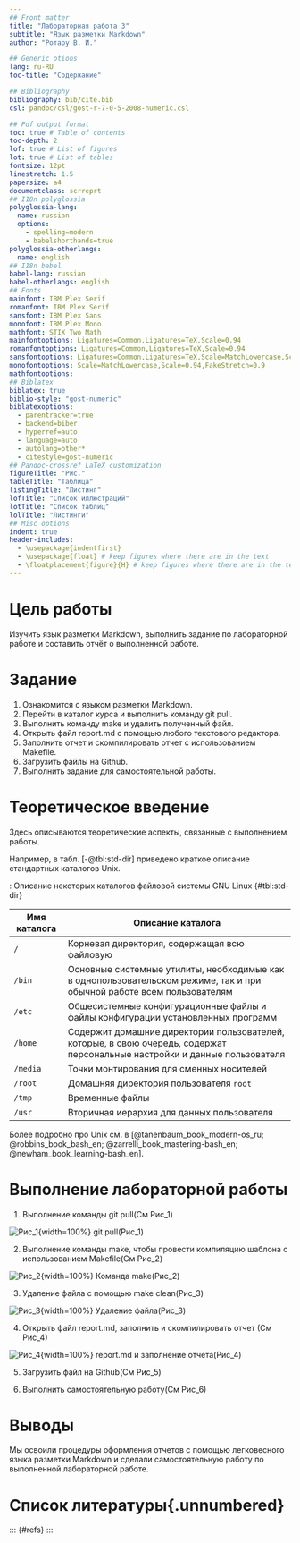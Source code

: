 ```yaml
---
## Front matter
title: "Лабораторная работа 3"
subtitle: "Язык разметки Markdown"
author: "Ротару В. И."

## Generic otions
lang: ru-RU
toc-title: "Содержание"

## Bibliography
bibliography: bib/cite.bib
csl: pandoc/csl/gost-r-7-0-5-2008-numeric.csl

## Pdf output format
toc: true # Table of contents
toc-depth: 2
lof: true # List of figures
lot: true # List of tables
fontsize: 12pt
linestretch: 1.5
papersize: a4
documentclass: scrreprt
## I18n polyglossia
polyglossia-lang:
  name: russian
  options:
	- spelling=modern
	- babelshorthands=true
polyglossia-otherlangs:
  name: english
## I18n babel
babel-lang: russian
babel-otherlangs: english
## Fonts
mainfont: IBM Plex Serif
romanfont: IBM Plex Serif
sansfont: IBM Plex Sans
monofont: IBM Plex Mono
mathfont: STIX Two Math
mainfontoptions: Ligatures=Common,Ligatures=TeX,Scale=0.94
romanfontoptions: Ligatures=Common,Ligatures=TeX,Scale=0.94
sansfontoptions: Ligatures=Common,Ligatures=TeX,Scale=MatchLowercase,Scale=0.94
monofontoptions: Scale=MatchLowercase,Scale=0.94,FakeStretch=0.9
mathfontoptions:
## Biblatex
biblatex: true
biblio-style: "gost-numeric"
biblatexoptions:
  - parentracker=true
  - backend=biber
  - hyperref=auto
  - language=auto
  - autolang=other*
  - citestyle=gost-numeric
## Pandoc-crossref LaTeX customization
figureTitle: "Рис."
tableTitle: "Таблица"
listingTitle: "Листинг"
lofTitle: "Список иллюстраций"
lotTitle: "Список таблиц"
lolTitle: "Листинги"
## Misc options
indent: true
header-includes:
  - \usepackage{indentfirst}
  - \usepackage{float} # keep figures where there are in the text
  - \floatplacement{figure}{H} # keep figures where there are in the text
---
```


# Цель работы

Изучить язык разметки Markdown, выполнить задание по лабораторной работе и составить отчёт о выполненной работе.

# Задание

1. Ознакомится с языком разметки Markdown.
2. Перейти в каталог курса и выполнить команду git pull.
3. Выполнить команду make и удалить полученный файл.
4. Открыть файл report.md с помощью любого текстового редактора.
5. Заполнить отчет и скомпилировать отчет с использованием Makefile.
6. Загрузить файлы на Github.
7. Выполнить задание для самостоятельной работы.

# Теоретическое введение

Здесь описываются теоретические аспекты, связанные с выполнением работы.

Например, в табл. [-@tbl:std-dir] приведено краткое описание стандартных каталогов Unix.

: Описание некоторых каталогов файловой системы GNU Linux {#tbl:std-dir}

| Имя каталога | Описание каталога                                                                                                          |
|--------------|----------------------------------------------------------------------------------------------------------------------------|
| `/`          | Корневая директория, содержащая всю файловую                                                                               |
| `/bin `      | Основные системные утилиты, необходимые как в однопользовательском режиме, так и при обычной работе всем пользователям     |
| `/etc`       | Общесистемные конфигурационные файлы и файлы конфигурации установленных программ                                           |
| `/home`      | Содержит домашние директории пользователей, которые, в свою очередь, содержат персональные настройки и данные пользователя |
| `/media`     | Точки монтирования для сменных носителей                                                                                   |
| `/root`      | Домашняя директория пользователя  `root`                                                                                   |
| `/tmp`       | Временные файлы                                                                                                            |
| `/usr`       | Вторичная иерархия для данных пользователя                                                                                 |

Более подробно про Unix см. в [@tanenbaum_book_modern-os_ru; @robbins_book_bash_en; @zarrelli_book_mastering-bash_en; @newham_book_learning-bash_en].

# Выполнение лабораторной работы

1. Выполнение команды git pull(См Рис_1)

![Рис_1](image/Рис_1.png){width=100%}
git pull(Рис_1)

2. Выполнение команды make, чтобы провести компиляцию шаблона с использованием Makefile(См Рис_2)

![Рис_2](image/Рис_2.png){width=100%}
Команда make(Рис_2)

3. Удаление файла с помощью make clean(Рис_3)

![Рис_3](image/Рис_3.png){width=100%}
Удаление файла(Рис_3)

4. Открыть файл report.md, заполнить и скомпилировать отчет (См Рис_4)

![Рис_4](image/Рис_4.png){width=100%}
report.md и заполнение отчета(Рис_4)

5. Загрузить файл на Github(См Рис_5)
 


6. Выполнить самостоятельную работу(См Рис_6)



# Выводы

Мы освоили  процедуры оформления отчетов с помощью легковесного
языка разметки Markdown и сделали самостоятельную работу по выполненной лабораторной работе.

# Список литературы{.unnumbered}

::: {#refs}
:::

